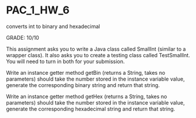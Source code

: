 # PAC_1_HW_6
converts int to binary and hexadecimal

GRADE: 10/10

This assignment asks you to write a Java class called SmallInt (similar to a wrapper class). It also asks you to create a
testing class called TestSmallInt. You will need to turn in both for your submission.

Write an instance getter method getBin (returns a String, takes no parameters) should take the number stored in the instance
variable value, generate the corresponding binary string and return that string.

Write an instance getter method getHex (returns a String, takes no parameters) should take the number stored in the instance
variable value, generate the corresponding hexadecimal string and return that string.
